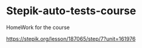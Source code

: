 # Stepik-auto-tests-course
HomeWork for the course

https://stepik.org/lesson/187065/step/7?unit=161976